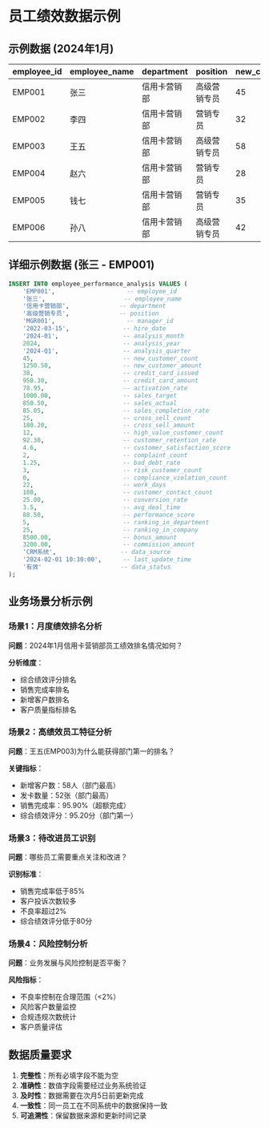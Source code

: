 # 员工绩效数据示例

## 示例数据 (2024年1月)

| employee_id | employee_name | department | position | new_customer_count | credit_card_issued | sales_target | sales_actual | sales_completion_rate | performance_score | ranking_in_department |
|-------------|---------------|------------|----------|-------------------|-------------------|--------------|--------------|---------------------|------------------|---------------------|
| EMP001 | 张三 | 信用卡营销部 | 高级营销专员 | 45 | 38 | 1000.00 | 850.50 | 85.05 | 88.50 | 5 |
| EMP002 | 李四 | 信用卡营销部 | 营销专员 | 32 | 28 | 800.00 | 720.30 | 90.04 | 92.30 | 2 |
| EMP003 | 王五 | 信用卡营销部 | 高级营销专员 | 58 | 52 | 1200.00 | 1150.80 | 95.90 | 95.20 | 1 |
| EMP004 | 赵六 | 信用卡营销部 | 营销专员 | 28 | 25 | 700.00 | 650.20 | 92.89 | 89.80 | 4 |
| EMP005 | 钱七 | 信用卡营销部 | 营销专员 | 35 | 30 | 900.00 | 780.50 | 86.72 | 87.60 | 6 |
| EMP006 | 孙八 | 信用卡营销部 | 高级营销专员 | 42 | 38 | 1100.00 | 980.30 | 89.12 | 90.40 | 3 |

## 详细示例数据 (张三 - EMP001)

```sql
INSERT INTO employee_performance_analysis VALUES (
    'EMP001',                    -- employee_id
    '张三',                      -- employee_name  
    '信用卡营销部',              -- department
    '高级营销专员',              -- position
    'MGR001',                    -- manager_id
    '2022-03-15',               -- hire_date
    '2024-01',                  -- analysis_month
    2024,                       -- analysis_year
    '2024-Q1',                  -- analysis_quarter
    45,                         -- new_customer_count
    1250.50,                    -- new_customer_amount
    38,                         -- credit_card_issued
    950.30,                     -- credit_card_amount
    78.95,                      -- activation_rate
    1000.00,                    -- sales_target
    850.50,                     -- sales_actual
    85.05,                      -- sales_completion_rate
    25,                         -- cross_sell_count
    180.20,                     -- cross_sell_amount
    12,                         -- high_value_customer_count
    92.30,                      -- customer_retention_rate
    4.6,                        -- customer_satisfaction_score
    2,                          -- complaint_count
    1.25,                       -- bad_debt_rate
    3,                          -- risk_customer_count
    0,                          -- compliance_violation_count
    22,                         -- work_days
    180,                        -- customer_contact_count
    25.00,                      -- conversion_rate
    3.5,                        -- avg_deal_time
    88.50,                      -- performance_score
    5,                          -- ranking_in_department
    25,                         -- ranking_in_company
    8500.00,                    -- bonus_amount
    3200.00,                    -- commission_amount
    'CRM系统',                  -- data_source
    '2024-02-01 10:30:00',      -- last_update_time
    '有效'                      -- data_status
);
```

## 业务场景分析示例

### 场景1：月度绩效排名分析
**问题**：2024年1月信用卡营销部员工绩效排名情况如何？

**分析维度**：
- 综合绩效评分排名
- 销售完成率排名  
- 新增客户数排名
- 客户质量指标排名

### 场景2：高绩效员工特征分析
**问题**：王五(EMP003)为什么能获得部门第一的排名？

**关键指标**：
- 新增客户数：58人（部门最高）
- 发卡数量：52张（部门最高）
- 销售完成率：95.90%（超额完成）
- 综合绩效评分：95.20分（部门第一）

### 场景3：待改进员工识别
**问题**：哪些员工需要重点关注和改进？

**识别标准**：
- 销售完成率低于85%
- 客户投诉次数较多
- 不良率超过2%
- 综合绩效评分低于80分

### 场景4：风险控制分析
**问题**：业务发展与风险控制是否平衡？

**风险指标**：
- 不良率控制在合理范围（<2%）
- 风险客户数量监控
- 合规违规次数统计
- 客户质量评估

## 数据质量要求

1. **完整性**：所有必填字段不能为空
2. **准确性**：数值字段需要经过业务系统验证
3. **及时性**：数据需要在次月5日前更新完成
4. **一致性**：同一员工在不同系统中的数据保持一致
5. **可追溯性**：保留数据来源和更新时间记录
